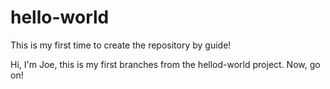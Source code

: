 # hello-world
This is my first time to create the repository by guide!

Hi, I'm Joe, this is my first branches from the hellod-world project.
Now, go on!
